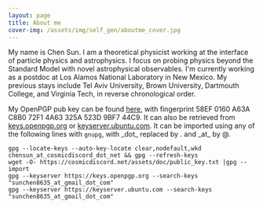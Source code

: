 ```yaml
---
layout: page
title: About me
cover-img: /assets/img/self_gen/aboutme_cover.jpg
---
```


My name is Chen Sun. I am a theoretical physicist working at the interface of particle physics and astrophysics. I focus on probing physics beyond the Standard Model with novel astrophysical observables. I'm currently working as a postdoc at Los Alamos National Laboratory in New Mexico. My previous stays include Tel Aviv University, Brown University, Dartmouth College, and Virginia Tech, in reverse chronological order. 


My OpenPGP pub key can be found [here](../assets/doc/public_key.txt), with fingerprint 58EF 0160 A63A C8B0 72F1  4A63 325A 523D 9BF7 44C9. It can also be retrieved from [keys.openpgp.org](https://keys.openpgp.org/) or [keyserver.ubuntu.com](http://keyserver.ubuntu.com/). It can be imported using any of the following lines with `gnupg`, with \_dot\_ replaced by . and \_at\_ by @.

	gpg --locate-keys --auto-key-locate clear,nodefault,wkd chensun_at_cosmicdiscord_dot_net && gpg --refresh-keys
	wget -O- https://cosmicdiscord.net/assets/doc/public_key.txt |gpg --import
	gpg --keyserver https://keys.openpgp.org --search-keys "sunchen8635_at_gmail_dot_com"
	gpg --keyserver https://keyserver.ubuntu.com --search-keys "sunchen8635_at_gmail_dot_com"


